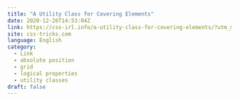 ```yaml
---
title: "A Utility Class for Covering Elements"
date: 2020-12-26T14:53:04Z
link: https://css-irl.info/a-utility-class-for-covering-elements/?utm_medium=RSS&utm_source=news.12bit.vn
site: css-tricks.com
language: English
category:
  - Link
  - absolute position
  - grid
  - logical properties
  - utility classes
draft: false
---
```

